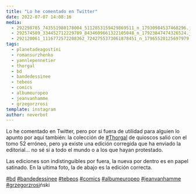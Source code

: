 ```yaml
---
title: "Lo he comentado en Twitter"
date: 2022-07-07 14:08:16
media: 
  - 292298785_743551980178004_5112853159429869511_n_17930984537468296.jpg
  - 292574589_334452712229709_8434609661322105048_n_17923847474326524.jpg
  - 292120061_1116772572208362_7242755373061878451_n_17965520125697979.jpg
tags: 
  - planetadeagostini
  - romansurzhenko
  - yannlepennetier
  - thorgal
  - bd
  - bandedessinee
  - tebeos
  - comics
  - albumeuropeo
  - jeanvanhamme
  - grzegorzrosi
template: instagram
author: neverbot
---
```


Lo he comentado en Twitter, pero por si fuera de utilidad para alguien lo apunto por aquí también: la colección de [#Thorgal](/tags/thorgal) de quioscos salió con el tomo 52 erróneo, pero ya existe una edición corregida que ha enviado la editorial… no sé si a todo el mundo o a los que hayan protestado. 

Las ediciones son indistinguibles por fuera, la nueva por dentro es en papel satinado. En la ultima foto, la de abajo es la edición correcta. 

[#bd](/tags/bd) [#bandedessinee](/tags/bandedessinee) [#tebeos](/tags/tebeos) [#comics](/tags/comics) [#albumeuropeo](/tags/albumeuropeo) [#jeanvanhamme](/tags/jeanvanhamme) [#grzegorzrosi](/tags/grzegorzrosi)ński 
